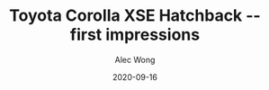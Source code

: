 ---
title: Toyota Corolla XSE Hatchback -- first impressions
author: Alec Wong
cover: http://assets.superstreetonline.com/f/263357657.jpg
date: '2020-09-16'
slug: corolla-xse-hatchback-first-impressions
categories: [equipment]
tags: [cars]
---